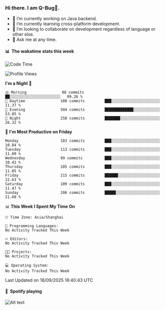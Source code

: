 ### Hi there. I am Q-Bug🐞.

- 🔭 I’m currently working on Java backend.
- 🌱 I’m currently learning cross-platform development.
- 👯 I’m looking to collaborate on development regardless of language or other else.
- 💬 Ask me at any time.

#### 📊 &nbsp;**The wakatime stats this week**  
<!--START_SECTION:waka-->
![Code Time](http://img.shields.io/badge/Code%20Time-352%20hrs%2017%20mins-blue)

![Profile Views](http://img.shields.io/badge/Profile%20Views-0-blue)

**I'm a Night 🦉** 

```text
🌞 Morning                88 commits          ██░░░░░░░░░░░░░░░░░░░░░░░   09.26 % 
🌆 Daytime                108 commits         ███░░░░░░░░░░░░░░░░░░░░░░   11.37 % 
🌃 Evening                504 commits         █████████████░░░░░░░░░░░░   53.05 % 
🌙 Night                  250 commits         ███████░░░░░░░░░░░░░░░░░░   26.32 % 
```
📅 **I'm Most Productive on Friday** 

```text
Monday                   103 commits         ███░░░░░░░░░░░░░░░░░░░░░░   10.84 % 
Tuesday                  113 commits         ███░░░░░░░░░░░░░░░░░░░░░░   11.89 % 
Wednesday                99 commits          ███░░░░░░░░░░░░░░░░░░░░░░   10.42 % 
Thursday                 105 commits         ███░░░░░░░░░░░░░░░░░░░░░░   11.05 % 
Friday                   215 commits         ██████░░░░░░░░░░░░░░░░░░░   22.63 % 
Saturday                 109 commits         ███░░░░░░░░░░░░░░░░░░░░░░   11.47 % 
Sunday                   206 commits         █████░░░░░░░░░░░░░░░░░░░░   21.68 % 
```


📊 **This Week I Spent My Time On** 

```text
🕑︎ Time Zone: Asia/Shanghai

💬 Programming Languages: 
No Activity Tracked This Week

🔥 Editors: 
No Activity Tracked This Week

🐱‍💻 Projects: 
No Activity Tracked This Week

💻 Operating System: 
No Activity Tracked This Week
```


 Last Updated on 18/09/2025 18:40:43 UTC
<!--END_SECTION:waka-->

#### 🎵 &nbsp;**Spotify playing**  
![Alt text](https://spotify-recently-played-readme.vercel.app/api?user=e5y1o4x7kdt9kf2blu4wvmb4s&unique={true|1|on|yes})
